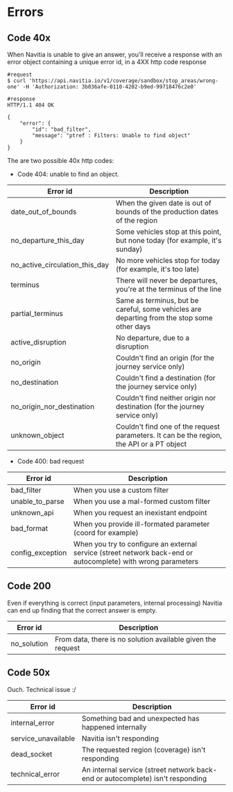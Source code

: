 # Errors

Code 40x
--------
When Navitia is unable to give an answer, you'll receive a response with an error object
containing a unique error id, in a 4XX http code response

```shell
#request
$ curl 'https://api.navitia.io/v1/coverage/sandbox/stop_areas/wrong-one' -H 'Authorization: 3b036afe-0110-4202-b9ed-99718476c2e0'

#response
HTTP/1.1 404 OK

{
    "error": {
        "id": "bad_filter",
        "message": "ptref : Filters: Unable to find object"
    }
}
```

The are two possible 40x http codes:

-   Code 404: unable to find an object. 

| Error id                    | Description                                                                	|
|-----------------------------|-----------------------------------------------------------------------------|
| date_out_of_bounds          | When the given date is out of bounds of the production dates of the region 	|
| no_departure_this_day       | Some vehicles stop at this point, but none today (for example, it's sunday) |
| no_active_circulation_this_day | No more vehicles stop for today (for example, it's too late)             |
| terminus                    | There will never be departures, you're at the terminus of the line          |
| partial_terminus            | Same as terminus, but be careful, some vehicles are departing from the stop some other days  |
| active_disruption           | No departure, due to a disruption                                           |
| no_origin                   | Couldn't find an origin (for the journey service only)                      |
| no_destination              | Couldn't find a destination (for the journey service only)                  |
| no_origin_nor_destination   | Couldn't find neither origin nor destination (for the journey service only) |
| unknown_object              | Couldn't find one of the request parameters. It can be the region, the API or a PT object |

-   Code 400: bad request

| Error id          | Description                                                 |
|-------------------|-------------------------------------------------------------|
| bad_filter        | When you use a custom filter                                |
| unable_to_parse   | When you use a mal-formed custom filter                     |
| unknown_api       | When you request an inexistant endpoint                     |
| bad_format        | When you provide ill-formated parameter (coord for example) |
| config_exception  | When you try to configure an external service (street network back-end or autocomplete) with wrong parameters |


Code 200
--------
Even if everything is correct (input parameters, internal processing)
Navitia can end up finding that the correct answer is empty.

| Error id                    | Description                                                                |
|-----------------------------|----------------------------------------------------------------------------|
| no_solution                 | From data, there is no solution available given the request                |


Code 50x
--------

Ouch. Technical issue :/

| Error id            	| Description                                               				|
|-----------------------|---------------------------------------------------------------------------|
| internal_error	    | Something bad and unexpected has happened internally      				|
| service_unavailable	| Navitia isn't responding								                    |
| dead_socket		    | The requested region (coverage) isn't responding							|
| technical_error	    | An internal service (street network back-end or autocomplete)	isn't responding	|

